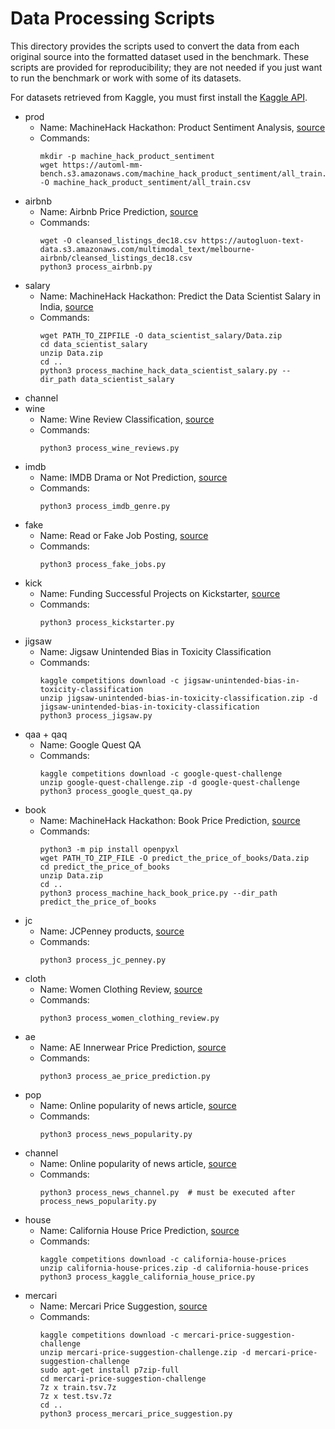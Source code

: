 # Data Processing Scripts

This directory provides the scripts used to convert the data from each original source into the formatted dataset used in the benchmark. 
These scripts are provided for reproducibility; they are not needed if you just want to run the benchmark or work with some of its datasets. 

For datasets retrieved from Kaggle, you must first install the [Kaggle API](https://www.kaggle.com/docs/api). 


- prod 
  - Name: MachineHack Hackathon: Product Sentiment Analysis, [source](https://www.machinehack.com/hackathons/product_sentiment_classification_weekend_hackathon_19/overview)
  - Commands:
    ```
    mkdir -p machine_hack_product_sentiment
    wget https://automl-mm-bench.s3.amazonaws.com/machine_hack_product_sentiment/all_train.csv -O machine_hack_product_sentiment/all_train.csv
    ```
- airbnb
  - Name: Airbnb Price Prediction, [source](https://www.kaggle.com/tylerx/melbourne-airbnb-open-data)
  - Commands: 
    ```
    wget -O cleansed_listings_dec18.csv https://autogluon-text-data.s3.amazonaws.com/multimodal_text/melbourne-airbnb/cleansed_listings_dec18.csv
    python3 process_airbnb.py
    ```
- salary
  - Name: MachineHack Hackathon: Predict the Data Scientist Salary in India, [source](https://machinehack.com/hackathons/predict_the_data_scientists_salary_in_india_hackathon/overview)
  - Commands:
    ```
    wget PATH_TO_ZIPFILE -O data_scientist_salary/Data.zip
    cd data_scientist_salary
    unzip Data.zip
    cd ..
    python3 process_machine_hack_data_scientist_salary.py --dir_path data_scientist_salary
    ```
- channel
- wine
  - Name: Wine Review Classification, [source](https://www.kaggle.com/zynicide/wine-reviews)
  - Commands:
    ```
    python3 process_wine_reviews.py 
    ```
- imdb
  - Name: IMDB Drama or Not Prediction, [source](https://www.kaggle.com/PromptCloudHQ/imdb-data)
  - Commands:
    ```
    python3 process_imdb_genre.py
    ```
- fake
  - Name: Read or Fake Job Posting, [source](https://www.kaggle.com/shivamb/real-or-fake-fake-job-posting-prediction)
  - Commands:
    ```
    python3 process_fake_jobs.py
    ```
- kick
  - Name: Funding Successful Projects on Kickstarter, [source](https://www.kaggle.com/codename007/funding-successful-projects)
  - Commands:
    ```
    python3 process_kickstarter.py
    ```
- jigsaw
  - Name: Jigsaw Unintended Bias in Toxicity Classification
  - Commands:
    ```
    kaggle competitions download -c jigsaw-unintended-bias-in-toxicity-classification
    unzip jigsaw-unintended-bias-in-toxicity-classification.zip -d jigsaw-unintended-bias-in-toxicity-classification
    python3 process_jigsaw.py
    ```
- qaa + qaq
  - Name: Google Quest QA
  - Commands:
    ```
    kaggle competitions download -c google-quest-challenge
    unzip google-quest-challenge.zip -d google-quest-challenge
    python3 process_google_quest_qa.py
    ```
- book
  - Name: MachineHack Hackathon: Book Price Prediction, [source](https://machinehack.com/hackathons/predict_the_price_of_books/overview)
  - Commands:
    ```
    python3 -m pip install openpyxl
    wget PATH_TO_ZIP_FILE -O predict_the_price_of_books/Data.zip
    cd predict_the_price_of_books
    unzip Data.zip
    cd ..
    python3 process_machine_hack_book_price.py --dir_path predict_the_price_of_books
    ```
- jc
  - Name: JCPenney products, [source](https://www.kaggle.com/PromptCloudHQ/all-jc-penny-products)
  - Commands:
    ```
    python3 process_jc_penney.py
    ```
- cloth
  - Name: Women Clothing Review, [source](https://www.kaggle.com/nicapotato/womens-ecommerce-clothing-reviews)
  - Commands: 
    ```
    python3 process_women_clothing_review.py
    ```
- ae
  - Name: AE Innerwear Price Prediction, [source](https://www.kaggle.com/PromptCloudHQ/innerwear-data-from-victorias-secret-and-others) 
  - Commands:
    ```
    python3 process_ae_price_prediction.py
    ```
- pop
  - Name: Online popularity of news article, [source](https://archive.ics.uci.edu/ml/datasets/online+news+popularity)
  - Commands:
    ```
    python3 process_news_popularity.py
    ```
- channel
  - Name: Online popularity of news article, [source](https://archive.ics.uci.edu/ml/datasets/online+news+popularity)
  - Commands:
    ```
    python3 process_news_channel.py  # must be executed after process_news_popularity.py 
    ```
- house
  - Name: California House Price Prediction, [source](https://www.kaggle.com/c/california-house-prices)
  - Commands:
    ```
    kaggle competitions download -c california-house-prices
    unzip california-house-prices.zip -d california-house-prices
    python3 process_kaggle_california_house_price.py
    ```
- mercari
  - Name: Mercari Price Suggestion, [source](https://www.kaggle.com/c/mercari-price-suggestion-challenge/data)
  - Commands:
    ```
    kaggle competitions download -c mercari-price-suggestion-challenge
    unzip mercari-price-suggestion-challenge.zip -d mercari-price-suggestion-challenge
    sudo apt-get install p7zip-full
    cd mercari-price-suggestion-challenge
    7z x train.tsv.7z
    7z x test.tsv.7z
    cd ..
    python3 process_mercari_price_suggestion.py
    ```
